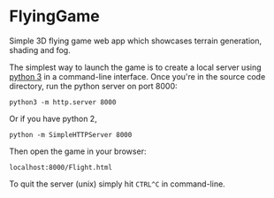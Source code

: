 # FlyingGame
Simple 3D flying game web app which showcases terrain generation, shading and fog.

The simplest way to launch the game is to create a local server using [python 3](https://www.python.org/downloads/) in a command-line interface.
Once you're in the source code directory, run the python server on port 8000:

`python3 -m http.server 8000`

Or if you have python 2,

`python -m SimpleHTTPServer 8000`

Then open the game in your browser:

`localhost:8000/Flight.html`

To quit the server (unix) simply hit `CTRL^C` in command-line.
